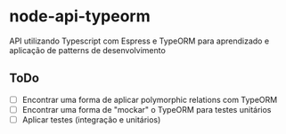 # node-api-typeorm
API utilizando Typescript com Espress e TypeORM para aprendizado e aplicação de patterns de desenvolvimento

## ToDo
- [ ] Encontrar uma forma de aplicar polymorphic relations com TypeORM
- [ ] Encontrar uma forma de "mockar" o TypeORM para testes unitários
- [ ] Aplicar testes (integração e unitários)
